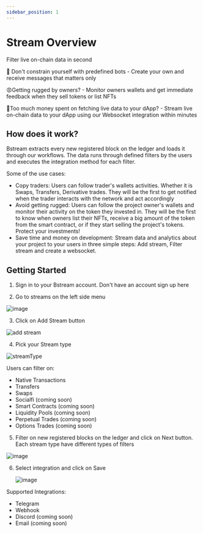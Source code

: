 ```yaml
---
sidebar_position: 1
---
```


# Stream Overview

Filter live on-chain data in second

🤖 Don't constrain yourself with predefined bots - Create your own and receive messages that matters only

😡Getting rugged by owners? - Monitor owners wallets and get immediate feedback when they sell tokens or list NFTs

💸Too much money spent on fetching live data to your dApp? - Stream live on-chain data to your dApp using our Websocket integration within minutes

## How does it work?


Bstream extracts every new registered block on the ledger and loads it through our workflows. The data runs through defined filters by the users and executes the integration method for each filter.

Some of the use cases:

- Copy traders: Users can follow trader's wallets activities. Whether it is Swaps, Transfers, Derivative trades. They will be the first to get notified when the trader interacts with the network and act accordingly
- Avoid getting rugged: Users can follow the project owner's wallets and monitor their activity on the token they invested in. They will be the first to know when owners list their NFTs, receive a big amount of the token from the smart contract, or if they start selling the project's tokens. Protect your investments!
- Save time and money on development: Stream data and analytics about your project to your users in three simple steps: Add stream, Filter stream and create a websocket.


## Getting Started

1. Sign in to your Bstream account. Don't have an account sign up here

2. Go to streams on the left side menu

  ![image](https://docs.bstream.io/assets/images/stream-sidebar-a1b529a213cbaecb4c79f043f2f8fd9e.png)

3. Click on Add Stream button

  ![add stream](https://cdn.discordapp.com/attachments/1150445520154808413/1180874316213137419/image.png?ex=657f01e8&is=656c8ce8&hm=f567e8808931a2a272af2f9e5055d1f355ae4c4eb67a87664f2054327596437e&)

4. Pick your Stream type

 ![streamType](https://docs.bstream.io/assets/images/transaction-types-ac802b65c25028b55a539438fd431e46.png)


Users can filter on:

  - Native Transactions
  - Transfers
  - Swaps
  - Socialfi (coming soon)
  - Smart Contracts (coming soon)
  - Liquidity Pools (coming soon)
  - Perpetual Trades (coming soon)
  - Options Trades (coming soon)

5. Filter on new registered blocks on the ledger and click on Next button. Each stream type have different types of filters

  ![image](https://docs.bstream.io/assets/images/stream-filters-c88665fe13636daabe5c7c3833b8313a.png)

6. Select integration and click on Save
  
    ![image](https://docs.bstream.io/assets/images/alert-integrations-2789427aa55fa2a62d6bedacec3c86ca.png)

Supported Integrations:

  - Telegram
  - Webhook
  - Discord (coming soon)
  - Email (coming soon)